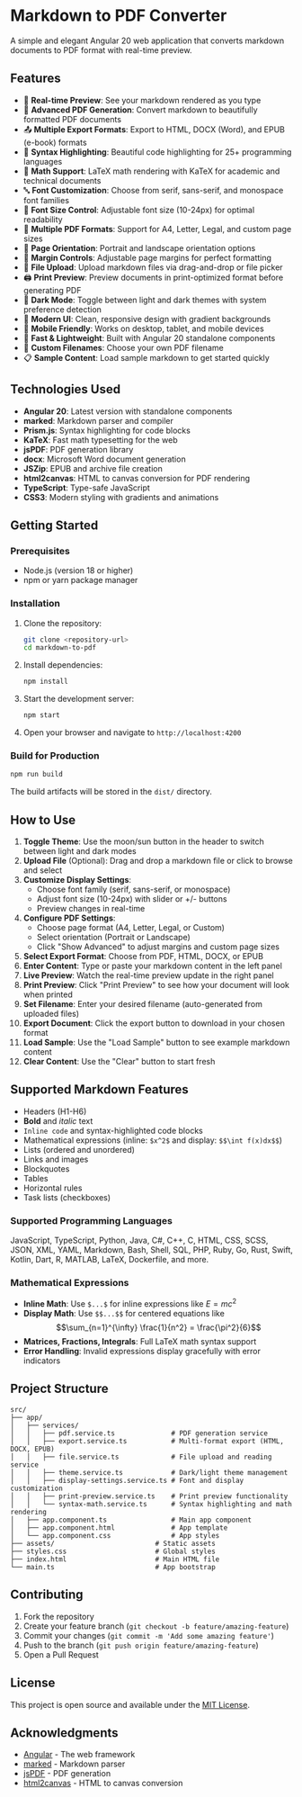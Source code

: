 # Markdown to PDF Converter

A simple and elegant Angular 20 web application that converts markdown documents to PDF format with real-time preview.

## Features

- 📝 **Real-time Preview**: See your markdown rendered as you type
- 📄 **Advanced PDF Generation**: Convert markdown to beautifully formatted PDF documents
- 📤 **Multiple Export Formats**: Export to HTML, DOCX (Word), and EPUB (e-book) formats
- 🎨 **Syntax Highlighting**: Beautiful code highlighting for 25+ programming languages
- 🧮 **Math Support**: LaTeX math rendering with KaTeX for academic and technical documents
- 🔤 **Font Customization**: Choose from serif, sans-serif, and monospace font families
- 📏 **Font Size Control**: Adjustable font size (10-24px) for optimal readability
- 📐 **Multiple PDF Formats**: Support for A4, Letter, Legal, and custom page sizes
- 🔄 **Page Orientation**: Portrait and landscape orientation options
- 📏 **Margin Controls**: Adjustable page margins for perfect formatting
- 📁 **File Upload**: Upload markdown files via drag-and-drop or file picker
- 🖨️ **Print Preview**: Preview documents in print-optimized format before generating PDF
- 🌙 **Dark Mode**: Toggle between light and dark themes with system preference detection
- 🎨 **Modern UI**: Clean, responsive design with gradient backgrounds
- 📱 **Mobile Friendly**: Works on desktop, tablet, and mobile devices
- 🚀 **Fast & Lightweight**: Built with Angular 20 standalone components
- 💾 **Custom Filenames**: Choose your own PDF filename
- 📋 **Sample Content**: Load sample markdown to get started quickly

## Technologies Used

- **Angular 20**: Latest version with standalone components
- **marked**: Markdown parser and compiler
- **Prism.js**: Syntax highlighting for code blocks
- **KaTeX**: Fast math typesetting for the web
- **jsPDF**: PDF generation library
- **docx**: Microsoft Word document generation
- **JSZip**: EPUB and archive file creation
- **html2canvas**: HTML to canvas conversion for PDF rendering
- **TypeScript**: Type-safe JavaScript
- **CSS3**: Modern styling with gradients and animations

## Getting Started

### Prerequisites

- Node.js (version 18 or higher)
- npm or yarn package manager

### Installation

1. Clone the repository:
   ```bash
   git clone <repository-url>
   cd markdown-to-pdf
   ```

2. Install dependencies:
   ```bash
   npm install
   ```

3. Start the development server:
   ```bash
   npm start
   ```

4. Open your browser and navigate to `http://localhost:4200`

### Build for Production

```bash
npm run build
```

The build artifacts will be stored in the `dist/` directory.

## How to Use

1. **Toggle Theme**: Use the moon/sun button in the header to switch between light and dark modes
2. **Upload File** (Optional): Drag and drop a markdown file or click to browse and select
3. **Customize Display Settings**:
   - Choose font family (serif, sans-serif, or monospace)
   - Adjust font size (10-24px) with slider or +/- buttons
   - Preview changes in real-time
4. **Configure PDF Settings**: 
   - Choose page format (A4, Letter, Legal, or Custom)
   - Select orientation (Portrait or Landscape)
   - Click "Show Advanced" to adjust margins and custom page sizes
5. **Select Export Format**: Choose from PDF, HTML, DOCX, or EPUB
6. **Enter Content**: Type or paste your markdown content in the left panel
7. **Live Preview**: Watch the real-time preview update in the right panel
8. **Print Preview**: Click "Print Preview" to see how your document will look when printed
9. **Set Filename**: Enter your desired filename (auto-generated from uploaded files)
10. **Export Document**: Click the export button to download in your chosen format
11. **Load Sample**: Use the "Load Sample" button to see example markdown content
12. **Clear Content**: Use the "Clear" button to start fresh

## Supported Markdown Features

- Headers (H1-H6)
- **Bold** and *italic* text
- `Inline code` and syntax-highlighted code blocks
- Mathematical expressions (inline: `$x^2$` and display: `$$\int f(x)dx$$`)
- Lists (ordered and unordered)
- Links and images
- Blockquotes
- Tables
- Horizontal rules
- Task lists (checkboxes)

### Supported Programming Languages

JavaScript, TypeScript, Python, Java, C#, C++, C, HTML, CSS, SCSS, JSON, XML, YAML, Markdown, Bash, Shell, SQL, PHP, Ruby, Go, Rust, Swift, Kotlin, Dart, R, MATLAB, LaTeX, Dockerfile, and more.

### Mathematical Expressions

- **Inline Math**: Use `$...$` for inline expressions like $E = mc^2$
- **Display Math**: Use `$$...$$` for centered equations like $$\sum_{n=1}^{\infty} \frac{1}{n^2} = \frac{\pi^2}{6}$$
- **Matrices, Fractions, Integrals**: Full LaTeX math syntax support
- **Error Handling**: Invalid expressions display gracefully with error indicators

## Project Structure

```
src/
├── app/
│   ├── services/
│   │   ├── pdf.service.ts              # PDF generation service
│   │   ├── export.service.ts           # Multi-format export (HTML, DOCX, EPUB)
│   │   ├── file.service.ts             # File upload and reading service
│   │   ├── theme.service.ts            # Dark/light theme management
│   │   ├── display-settings.service.ts # Font and display customization
│   │   ├── print-preview.service.ts    # Print preview functionality
│   │   └── syntax-math.service.ts      # Syntax highlighting and math rendering
│   ├── app.component.ts                # Main app component
│   ├── app.component.html              # App template
│   └── app.component.css               # App styles
├── assets/                         # Static assets
├── styles.css                      # Global styles
├── index.html                      # Main HTML file
└── main.ts                         # App bootstrap
```

## Contributing

1. Fork the repository
2. Create your feature branch (`git checkout -b feature/amazing-feature`)
3. Commit your changes (`git commit -m 'Add some amazing feature'`)
4. Push to the branch (`git push origin feature/amazing-feature`)
5. Open a Pull Request

## License

This project is open source and available under the [MIT License](LICENSE).

## Acknowledgments

- [Angular](https://angular.io/) - The web framework
- [marked](https://marked.js.org/) - Markdown parser
- [jsPDF](https://github.com/parallax/jsPDF) - PDF generation
- [html2canvas](https://html2canvas.hertzen.com/) - HTML to canvas conversion
